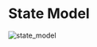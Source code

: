 # State Model

![state_model](https://github.com/rookies-sysu/Dashboard/blob/master/imgs/state_model.png)
